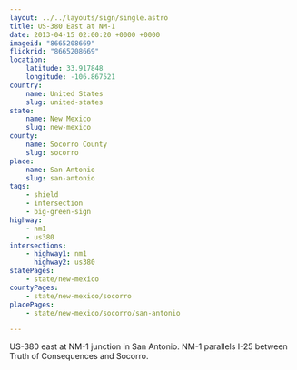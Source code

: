 ```yaml
---
layout: ../../layouts/sign/single.astro
title: US-380 East at NM-1
date: 2013-04-15 02:00:20 +0000 +0000
imageid: "8665208669"
flickrid: "8665208669"
location:
    latitude: 33.917848
    longitude: -106.867521
country:
    name: United States
    slug: united-states
state:
    name: New Mexico
    slug: new-mexico
county:
    name: Socorro County
    slug: socorro
place:
    name: San Antonio
    slug: san-antonio
tags:
    - shield
    - intersection
    - big-green-sign
highway:
    - nm1
    - us380
intersections:
    - highway1: nm1
      highway2: us380
statePages:
    - state/new-mexico
countyPages:
    - state/new-mexico/socorro
placePages:
    - state/new-mexico/socorro/san-antonio

---
```

US-380 east at NM-1 junction in San Antonio.  NM-1 parallels I-25 between Truth of Consequences and Socorro.